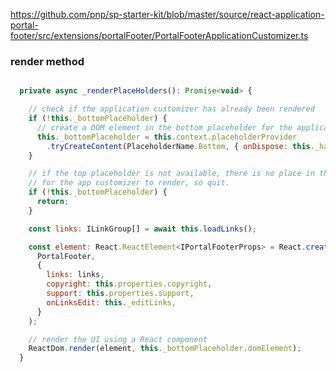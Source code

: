 https://github.com/pnp/sp-starter-kit/blob/master/source/react-application-portal-footer/src/extensions/portalFooter/PortalFooterApplicationCustomizer.ts

### render method

```javascript

  private async _renderPlaceHolders(): Promise<void> {

    // check if the application customizer has already been rendered
    if (!this._bottomPlaceholder) {
      // create a DOM element in the bottom placeholder for the application customizer to render
      this._bottomPlaceholder = this.context.placeholderProvider
        .tryCreateContent(PlaceholderName.Bottom, { onDispose: this._handleDispose });
    }

    // if the top placeholder is not available, there is no place in the UI
    // for the app customizer to render, so quit.
    if (!this._bottomPlaceholder) {
      return;
    }

    const links: ILinkGroup[] = await this.loadLinks();

    const element: React.ReactElement<IPortalFooterProps> = React.createElement(
      PortalFooter,
      {
        links: links,
        copyright: this.properties.copyright,
        support: this.properties.support,
        onLinksEdit: this._editLinks,
      }
    );

    // render the UI using a React component
    ReactDom.render(element, this._bottomPlaceholder.domElement);
  }
```